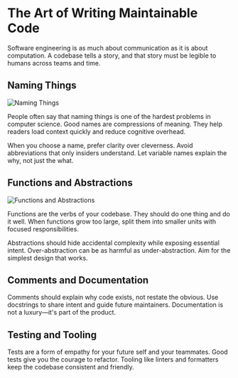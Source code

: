 # The Art of Writing Maintainable Code

Software engineering is as much about communication as it is about computation. A codebase tells a story, and that story must be legible to humans across teams and time.

## Naming Things

![Naming Things](../../tmp/pytest-of-ubuntu/pytest-0/test_pipeline_dry_run0/assets/img-dd148fa6a8a04f8b.png) <!-- ai-image anchor:a3 -->

People often say that naming things is one of the hardest problems in computer science. Good names are compressions of meaning. They help readers load context quickly and reduce cognitive overhead.

When you choose a name, prefer clarity over cleverness. Avoid abbreviations that only insiders understand. Let variable names explain the why, not just the what.

## Functions and Abstractions

![Functions and Abstractions](../../tmp/pytest-of-ubuntu/pytest-0/test_pipeline_dry_run0/assets/img-c1aa9e7ee59e3b2c.png) <!-- ai-image anchor:a6 -->

Functions are the verbs of your codebase. They should do one thing and do it well. When functions grow too large, split them into smaller units with focused responsibilities.

Abstractions should hide accidental complexity while exposing essential intent. Over-abstraction can be as harmful as under-abstraction. Aim for the simplest design that works.

## Comments and Documentation

Comments should explain why code exists, not restate the obvious. Use docstrings to share intent and guide future maintainers. Documentation is not a luxury—it's part of the product.

## Testing and Tooling

Tests are a form of empathy for your future self and your teammates. Good tests give you the courage to refactor. Tooling like linters and formatters keep the codebase consistent and friendly.